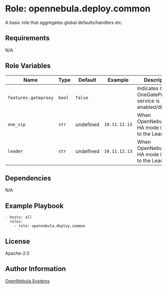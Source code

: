 Role: opennebula.deploy.common
==============================

A basic role that aggregates global defaults/handlers etc.

Requirements
------------

N/A

Role Variables
--------------

| Name                 | Type   | Default   | Example       | Description                                            |
|----------------------|--------|-----------|---------------|--------------------------------------------------------|
| `features.gateproxy` | `bool` | `false`   |               | Indicates if OneGateProxy service is enabled/disabled. |
| `one_vip`            | `str`  | undefined | `10.11.12.13` | When OpenNebula is in HA mode it points to the Leader. |
| `leader`             | `str`  | undefined | `10.11.12.13` | When OpenNebula is in HA mode it points to the Leader. |

Dependencies
------------

N/A

Example Playbook
----------------

    - hosts: all
      roles:
        - role: opennebula.deploy.common

License
-------

Apache-2.0

Author Information
------------------

[OpenNebula Systems](https://opennebula.io/)
